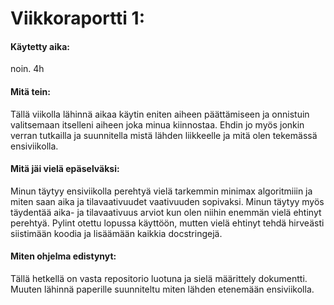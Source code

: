 # Viikkoraportti 1:

#### Käytetty aika:
noin. 4h

#### Mitä tein:
Tällä viikolla lähinnä aikaa käytin eniten aiheen päättämiseen ja onnistuin valitsemaan itselleni aiheen joka minua kiinnostaa.
Ehdin jo myös jonkin verran tutkailla ja suunnitella mistä lähden liikkeelle ja mitä olen tekemässä ensiviikolla. 

#### Mitä jäi vielä epäselväksi:
Minun täytyy ensiviikolla perehtyä vielä tarkemmin minimax algoritmiiin ja miten saan aika ja tilavaativuudet vaativuuden sopivaksi. Minun täytyy myös
täydentää aika- ja tilavaativuus arviot kun olen niihin enemmän vielä ehtinyt perehtyä. Pylint otettu lopussa käyttöön, mutten vielä ehtinyt tehdä hirveästi siistimään koodia ja lisäämään kaikkia docstringejä.

#### Miten ohjelma edistynyt:
Tällä hetkellä on vasta repositorio luotuna ja sielä määrittely dokumentti. Muuten lähinnä paperille suunniteltu miten lähden etenemään ensiviikolla. 

